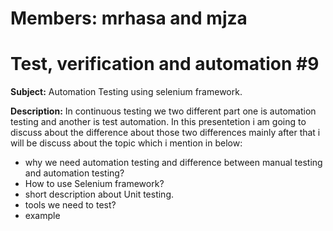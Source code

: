 # Members: mrhasa and mjza
# Test, verification and automation #9

****Subject:**** Automation Testing using selenium framework.

**Description:** In continuous testing we two different part one is automation testing and another is test automation. In this presentetion i am going to discuss about the difference about those two differences mainly after that i will be discuss about the topic which i mention in below: 

* why we need automation testing and difference between manual testing and automation testing?
* How to use Selenium framework?
* short description about Unit testing.
* tools we need to test?
* example